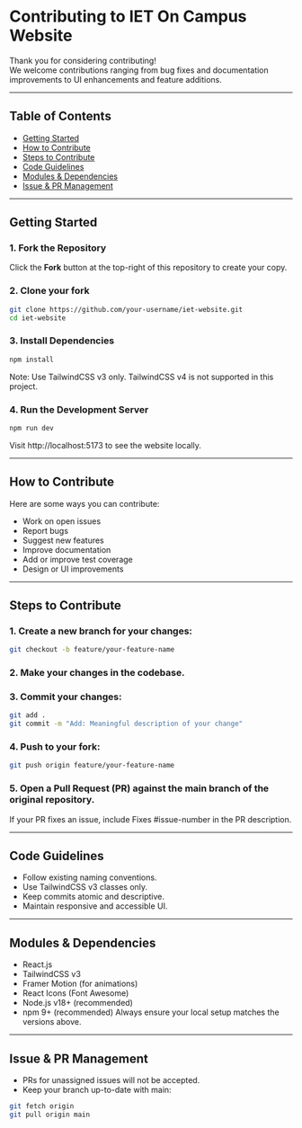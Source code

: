 # Contributing to IET On Campus Website

Thank you for considering contributing!  
We welcome contributions ranging from bug fixes and documentation improvements to UI enhancements and feature additions.

---

## Table of Contents

- [Getting Started](#-getting-started)
- [How to Contribute](#-how-to-contribute)
- [Steps to Contribute](#-steps-to-contribute)
- [Code Guidelines](#-code-guidelines)
- [Modules & Dependencies](#-modules--dependencies)
- [Issue & PR Management](#-issue--pr-management)

---

## Getting Started

### 1. Fork the Repository

Click the **Fork** button at the top-right of this repository to create your copy.

### 2. Clone your fork

```bash
git clone https://github.com/your-username/iet-website.git
cd iet-website
```

### 3. Install Dependencies

```bash
npm install
```
Note: Use TailwindCSS v3 only. TailwindCSS v4 is not supported in this project.

### 4. Run the Development Server
```bash
npm run dev
```
Visit http://localhost:5173 to see the website locally.

---

## How to Contribute

Here are some ways you can contribute:

- Work on open issues
- Report bugs
- Suggest new features
- Improve documentation
- Add or improve test coverage
- Design or UI improvements

---

## Steps to Contribute

### 1. Create a new branch for your changes:
```bash
git checkout -b feature/your-feature-name
```
### 2. Make your changes in the codebase.
### 3. Commit your changes:
```bash
git add .
git commit -m "Add: Meaningful description of your change"
```
### 4. Push to your fork:
```bash
git push origin feature/your-feature-name
```
### 5. Open a Pull Request (PR) against the main branch of the original repository.
If your PR fixes an issue, include Fixes #issue-number in the PR description.

---

## Code Guidelines
- Follow existing naming conventions.
- Use TailwindCSS v3 classes only.
- Keep commits atomic and descriptive.
- Maintain responsive and accessible UI.

---

## Modules & Dependencies
- React.js
- TailwindCSS v3
- Framer Motion (for animations)
- React Icons (Font Awesome)
- Node.js v18+ (recommended)
- npm 9+ (recommended)
Always ensure your local setup matches the versions above.

---

## Issue & PR Management
- PRs for unassigned issues will not be accepted.
- Keep your branch up-to-date with main:
```bash
git fetch origin
git pull origin main
```
